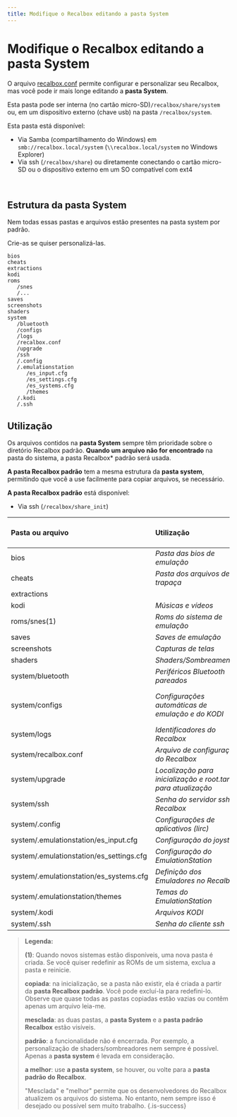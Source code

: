 ```yaml
---
title: Modifique o Recalbox editando a pasta System
---
```


# Modifique o Recalbox editando a pasta System

O arquivo [recalbox.conf](/v/portugues/manual-basico/primeiras-nocoes/o-arquivo-recalbox.conf) permite configurar e personalizar seu Recalbox, mas você pode ir mais longe editando a **pasta System**.

Esta pasta pode ser interna \(no cartão micro-SD\)`/recalbox/share/system` ou, em um dispositivo externo \(chave usb\) na pasta `/recalbox/system`.

Esta pasta está disponível:

* Via Samba \(compartilhamento do Windows\) em `smb://recalbox.local/system` \(`\\recalbox.local/system` no Windows Explorer\)
* Via ssh \(`/recalbox/share`\) ou diretamente conectando o cartão micro-SD ou o dispositivo externo em um SO compatível com ext4

​

## Estrutura da pasta System​ <a id="estrutura-da-pasta-system"></a>

Nem todas essas pastas e arquivos estão presentes na pasta system por padrão.

Crie-as se quiser personalizá-las.

```text
bios
cheats
extractions
kodi 
roms
   /snes
   /...
saves
screenshots
shaders
system
   /bluetooth
   /configs
   /logs
   /recalbox.conf
   /upgrade
   /ssh
   /.config
   /.emulationstation
      /es_input.cfg
      /es_settings.cfg
      /es_systems.cfg
      /themes
   /.kodi
   /.ssh
```

## Utilização​ <a id="utilizacao"></a>

Os arquivos contidos na **pasta System** sempre têm prioridade sobre o diretório Recalbox padrão. **Quando um arquivo não for encontrado** na pasta do sistema, a pasta Recalbox\* padrão será usada.

**A pasta Recalbox padrão** tem a mesma estrutura da **pasta system**, permitindo que você a use facilmente para copiar arquivos, se necessário.

**A pasta Recalbox padrão** está disponível:

* Via ssh \(`/recalbox/share_init`\)​

| Pasta ou arquivo | Utilização | Inicialização na pasta System |
| :--- | :--- | :--- |
| bios | _Pasta das bios de emulação_ | copiada |
| cheats | _Pasta dos arquivos de trapaça_ | mesclada |
| extractions |  | copiada |
| kodi | _Músicas e vídeos_ | copiada |
| roms/snes\(1\) | _Roms do sistema de emulação_ | copiada |
| saves | _Saves de emulação_ | copiada |
| screenshots | _Capturas de telas_ | copiada |
| shaders | _Shaders/Sombreamentos_ | sistema |
| system/bluetooth | _Periféricos Bluetooth pareados_ | copiada |
| system/configs | _Configurações automáticas de emulação e do KODI_ | a melhor para Kodi, copiada para outros |
| system/logs | _Identificadores do Recalbox_  | copiada |
| system/recalbox.conf | _Arquivo de configuração do Recalbox_ | copiada |
| system/upgrade | _Localização para inicialização e root.tar.xz para atualização_ | criada conforme necessário |
| system/ssh | _Senha do servidor ssh do Recalbox_ | copiada |
| system/.config | _Configurações de aplicativos \(lirc\)_ | copiada |
| system/.emulationstation/es\_input.cfg | _Configuração do joystick_ | copiada |
| system/.emulationstation/es\_settings.cfg | _Configuração do EmulationStation_ | copiada |
| system/.emulationstation/es\_systems.cfg | _Definição dos Emuladores no Recalbox_ | a melhor |
| system/.emulationstation/themes | _Temas do EmulationStation_ | mesclada |
| system/.kodi | _Arquivos KODI_ | copiada |
| system/.ssh | _Senha do cliente ssh_ | copiada |


>**Legenda:**
>
>**\(1\)**: Quando novos sistemas estão disponíveis, uma nova pasta é criada. Se você quiser redefinir as ROMs de um sistema, exclua a pasta e reinicie.
>
>**copiada**: na inicialização, se a pasta não existir, ela é criada a partir da **pasta Recalbox padrão**. Você pode excluí-la para redefini-lo. Observe que quase todas as pastas copiadas estão vazias ou contêm apenas um arquivo leia-me.
>
>**mesclada**: as duas pastas, a **pasta System** e a **pasta padrão Recalbox** estão visíveis.
>
>**padrão**: a funcionalidade não é encerrada. Por exemplo, a personalização de shaders/sombreadores nem sempre é possível. Apenas a **pasta system** é levada em consideração.
>
>**a melhor**: use **a pasta system**, se houver, ou volte para a **pasta padrão do Recalbox**.
>
>"Mesclada" e "melhor" permite que os desenvolvedores do Recalbox atualizem os arquivos do sistema. No entanto, nem sempre isso é desejado ou possível sem muito trabalho.
{.is-success}

